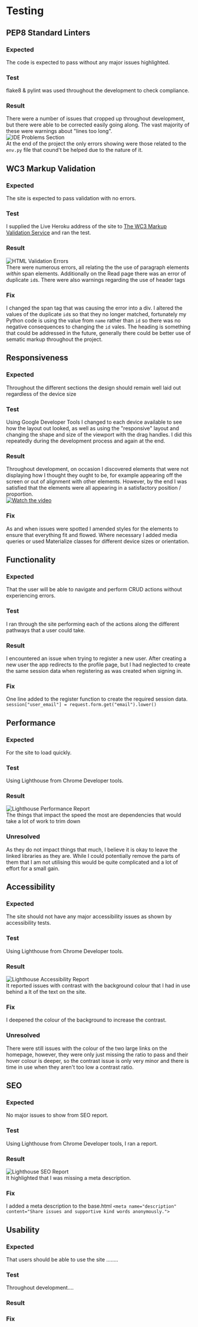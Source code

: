 # Testing


## PEP8 Standard Linters
### Expected
The code is expected to pass without any major issues highlighted.
### Test
flake8 & pylint was used throughout the development to check compliance.
### Result
There were a number of issues that cropped up throughout development, but there were able to be corrected easily going along. The vast majority of these were warnings about "lines too long".  
![IDE Problems Section](assets/readme-images/pep8.png)  
At the end of the project the only errors showing were those related to the `env.py` file that cound't be helped due to the nature of it.


## WC3 Markup Validation 
### Expected
The site is expected to pass validation with no errors.
### Test
I supplied the Live Heroku address of the site to [The WC3 Markup Validation Service](https://validator.w3.org/) and ran the test.
### Result
![HTML Validation Errors](assets/readme-images/html-validation-errors.png)  
There were numerous errors, all relating the the use of paragraph elements *within* span elements.
Additionally on the Read page there was an error of duplicate `id`s.
There were also warnings regarding the use of header tags
### Fix
I changed the span tag that was causing the error into a div. I altered the values of the duplicate `id`s so that they no longer matched, fortunately my Python code is using the value from `name` rather than `id` so there was no negative consequences to changing the `id` vales.
The heading is something that could be addressed in the future, generally there could be better use of sematic markup throughout the project.



## Responsiveness
### Expected
Throughout the different sections the design should remain well laid out regardless of the device size
### Test
Using Google Developer Tools I changed to each device available to see how the layout out looked, as well as using the "responsive" layout and changing the shape and size of the viewport with the drag handles. I did this repeatedly during the development process and again at the end.
### Result
Throughout development, on occasion I discovered elements that were not displaying how I thought they ought to be, for example appearing off the screen or out of alignment with other elements. However, by the end I was satisfied that the elements were all appearing in a satisfactory position / proportion.  
[![Watch the video](assets/readme-images/responsiveness.png)](https://github.com/llewelyn-williams/words-of-support/blob/main/assets/readme-videos/responsiveness.webm)   
### Fix
As and when issues were spotted I amended styles for the elements to ensure that everything fit and flowed. Where necessary I added media queries or used Materialize classes for different device sizes or orientation.


## Functionality
### Expected
That the user will be able to navigate and perform CRUD actions without experiencing errors.
### Test
I ran through the site performing each of the actions along the different pathways that a user could take.
### Result
I encountered an issue when trying to register a new user. After creating a new user the app redirects to the profile page, but I had neglected to create the same session data when registering as was created when signing in.
### Fix
One line added to the register function to create the required session data.
`session["user_email"] = request.form.get("email").lower()`


## Performance
### Expected
For the site to load quickly.
### Test
Using Lighthouse from Chrome Developer tools.
### Result
![Lighthouse Performance Report](assets/readme-images/performance.png)  
The things that impact the speed the most are dependencies that would take a lot of work to trim down
### Unresolved
As they do not impact things that much, I believe it is okay to leave the linked libraries as they are. While I could potentially remove the parts of them that I am not utilising this would be quite complicated and a lot of effort for a small gain.
 
 
## Accessibility
### Expected
The site should not have any major accessibility issues as shown by accessibility tests.
### Test
Using Lighthouse from Chrome Developer tools.
### Result
 ![Lighthouse Accessibility Report](assets/readme-images/accessibility.png)  
It reported issues with contrast with the background colour that I had in use behind a lt of the text on the site.
### Fix
I deepened the colour of the background to increase the contrast.
### Unresolved
There were still issues with the colour of the two large links on the homepage, however, they were only just missing the ratio to pass and their hover colour is deeper, so the contrast issue is only very minor and there is time in use when they aren't too low a contrast ratio.
 
## SEO
### Expected
No major issues to show from SEO report.
### Test
Using Lighthouse from Chrome Developer tools, I ran a report.
### Result
 ![Lighthouse SEO Report](assets/readme-images/seo.png)  
 It highlighted that I was missing a meta description.
### Fix
I added a meta description to the base.html
`<meta name="description" content="Share issues and supportive kind words anonymously.">`
 
## Usability
### Expected
That users should be able to use the site ........
### Test
Throughout development....
### Result

### Fix
